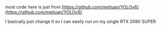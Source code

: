 most code here is just from [https://github.com/meituan/YOLOv6](https://github.com/meituan/YOLOv6)

I basically just change it so I can easily run on my single RTX 2080 SUPER
